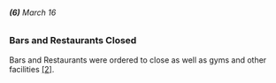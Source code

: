 ###### **(6)** March 16

### Bars and Restaurants Closed

Bars and Restaurants were ordered to close as well as gyms and other facilities [[2]](https://www.seattlepi.com/coronavirus/article/washington-state-coronavirus-outbreak-timeline-15188450.php).